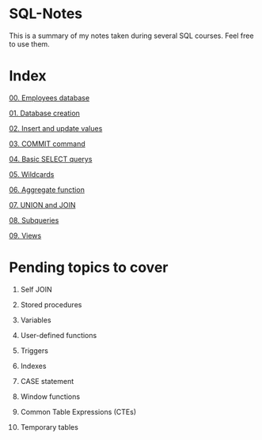 # SQL-Notes

This is a summary of my notes taken during several SQL courses.
Feel free to use them.

# Index

[00. Employees database](00.%20employees%20database.rar)

[01. Database creation](01.%20Database%20creation.sql)

[02. Insert and update values](02.%20Insert%20and%20update%20values.sql)

[03. COMMIT command](03.%20COMMIT%20command.sql)

[04. Basic SELECT querys](04.%20Basic%20SELECT%20querys.sql)

[05. Wildcards](05.%20Wildcards.sql)

[06. Aggregate function](06.%20Aggregate%20functions.sql)

[07. UNION and JOIN](07.%20UNION%20and%20JOINs.sql)

[08. Subqueries](08.%20Subqueries.sql)

[09. Views](09.%20Views.sql)

# Pending topics to cover

1. Self JOIN

2. Stored procedures

3. Variables

4. User-defined functions

5. Triggers

6. Indexes

7. CASE statement

8. Window functions

9. Common Table Expressions (CTEs)

10. Temporary tables
